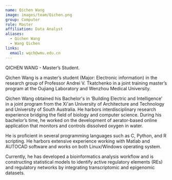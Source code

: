 ```yaml
---
name: Qichen Wang
image: images/team/Qichen.png
group: Computer
role: Master
affiliation: Data Analyst
aliases:
  - Qichen Wang
  - Wang Qichen
links:
  email: wqch@wmu.edu.cn
---
```


QICHEN WANG - Master’s Student.

Qichen Wang is a master’s student (Major: Electronic information) in the research group of Professor Andrei V. Tkatchenko in a joint training master’s program at the Oujiang Laboratory and Wenzhou Medical University.

Qichen Wang obtained his Bachelor's in ‘Building Electric and Intelligence’ in a joint program from the Xi'an University of Architecture and Technology and University of South Australia. He harbors interdisciplinary research experience bridging the field of biology and computer science. During his bachelor’s time, he worked on the development of  aerator-based online application that monitors and controls dissolved oxygen in water.

He is proficient in several programming languages such as C, Python, and R scripting. He harbors extensive experience working with Matlab and AUTOCAD software and works on both Linux/Windows operating system.

Currently, he has developed a bioinformatics analysis workflow and is constructing statistical models to identify active regulatory elements (REs) and regulatory networks by integrating transcriptomic and epigenomic datasets.


